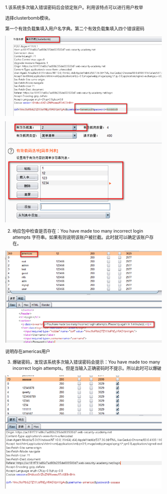 1.该系统多次输入错误密码后会锁定账户。利用该特点可以进行用户枚举

选择clusterbomb模块。

第一个有效负载集填入用户名字典。第二个有效负载集填入四个错误密码

![](https://raw.githubusercontent.com/h1iba1/h1iba1.github.io/refs/heads/master/_posts/portswigger-labs/认证方式/images/B309BB7FF0F14F949DD7EFB6825E0CC2clipboard.png)



![](https://raw.githubusercontent.com/h1iba1/h1iba1.github.io/refs/heads/master/_posts/portswigger-labs/认证方式/images/24DD4D081B89475FBCC663C63E7BFBE7clipboard.png)



2. 响应包中检查是否存在：You have made too many incorrect login attempts 字符串。如果有则说明该账户被拦截。此时就可以确定该账户存在。

![](https://raw.githubusercontent.com/h1iba1/h1iba1.github.io/refs/heads/master/_posts/portswigger-labs/认证方式/images/A7E45083A8A04E07864940B37DAEF777clipboard.png)

说明存在americas用户



3. 爆破密码，发现该系统多次输入错误密码会提示：You have made too many incorrect login attempts。但是当输入正确密码时不提示。所以此时可以爆破

![](https://raw.githubusercontent.com/h1iba1/h1iba1.github.io/refs/heads/master/_posts/portswigger-labs/认证方式/images/D707CF05EF864C27949BE179950EE839clipboard.png)

